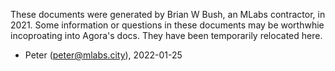These documents were generated by Brian W Bush, an MLabs contractor, in 2021. Some information or questions in these documents may be worthwhie incoproating into Agora's docs. They have been temporarily relocated here.

- Peter (peter@mlabs.city), 2022-01-25
